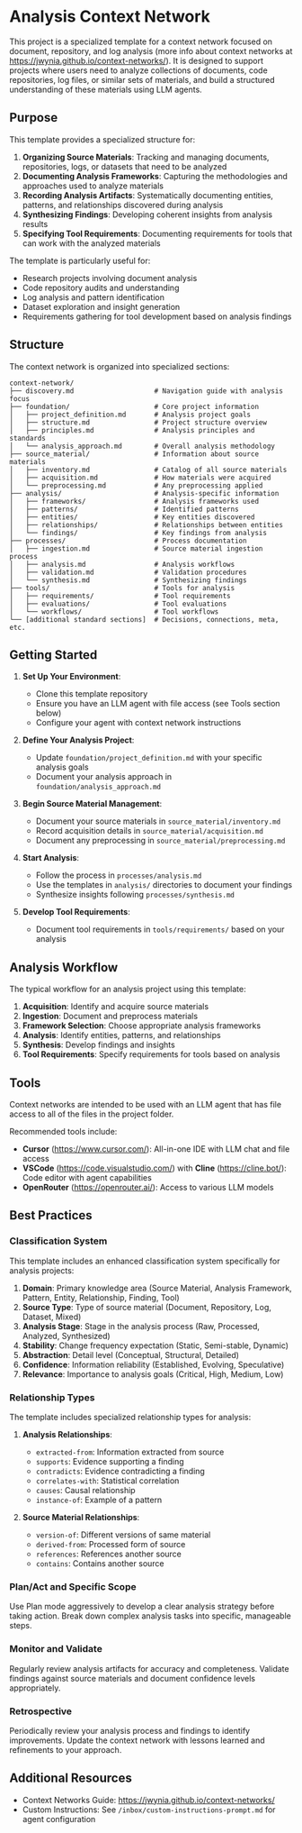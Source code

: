 # Analysis Context Network

This project is a specialized template for a context network focused on document, repository, and log analysis (more info about context networks at https://jwynia.github.io/context-networks/). It is designed to support projects where users need to analyze collections of documents, code repositories, log files, or similar sets of materials, and build a structured understanding of these materials using LLM agents.

## Purpose

This template provides a specialized structure for:

1. **Organizing Source Materials**: Tracking and managing documents, repositories, logs, or datasets that need to be analyzed
2. **Documenting Analysis Frameworks**: Capturing the methodologies and approaches used to analyze materials
3. **Recording Analysis Artifacts**: Systematically documenting entities, patterns, and relationships discovered during analysis
4. **Synthesizing Findings**: Developing coherent insights from analysis results
5. **Specifying Tool Requirements**: Documenting requirements for tools that can work with the analyzed materials

The template is particularly useful for:

- Research projects involving document analysis
- Code repository audits and understanding
- Log analysis and pattern identification
- Dataset exploration and insight generation
- Requirements gathering for tool development based on analysis findings

## Structure

The context network is organized into specialized sections:

```
context-network/
├── discovery.md                    # Navigation guide with analysis focus
├── foundation/                     # Core project information
│   ├── project_definition.md       # Analysis project goals
│   ├── structure.md                # Project structure overview
│   ├── principles.md               # Analysis principles and standards
│   └── analysis_approach.md        # Overall analysis methodology
├── source_material/                # Information about source materials
│   ├── inventory.md                # Catalog of all source materials
│   ├── acquisition.md              # How materials were acquired
│   └── preprocessing.md            # Any preprocessing applied
├── analysis/                       # Analysis-specific information
│   ├── frameworks/                 # Analysis frameworks used
│   ├── patterns/                   # Identified patterns
│   ├── entities/                   # Key entities discovered
│   ├── relationships/              # Relationships between entities
│   └── findings/                   # Key findings from analysis
├── processes/                      # Process documentation
│   ├── ingestion.md                # Source material ingestion process
│   ├── analysis.md                 # Analysis workflows
│   ├── validation.md               # Validation procedures
│   └── synthesis.md                # Synthesizing findings
├── tools/                          # Tools for analysis
│   ├── requirements/               # Tool requirements
│   ├── evaluations/                # Tool evaluations
│   └── workflows/                  # Tool workflows
└── [additional standard sections]  # Decisions, connections, meta, etc.
```

## Getting Started

1. **Set Up Your Environment**:
   - Clone this template repository
   - Ensure you have an LLM agent with file access (see Tools section below)
   - Configure your agent with context network instructions

2. **Define Your Analysis Project**:
   - Update `foundation/project_definition.md` with your specific analysis goals
   - Document your analysis approach in `foundation/analysis_approach.md`

3. **Begin Source Material Management**:
   - Document your source materials in `source_material/inventory.md`
   - Record acquisition details in `source_material/acquisition.md`
   - Document any preprocessing in `source_material/preprocessing.md`

4. **Start Analysis**:
   - Follow the process in `processes/analysis.md`
   - Use the templates in `analysis/` directories to document your findings
   - Synthesize insights following `processes/synthesis.md`

5. **Develop Tool Requirements**:
   - Document tool requirements in `tools/requirements/` based on your analysis

## Analysis Workflow

The typical workflow for an analysis project using this template:

1. **Acquisition**: Identify and acquire source materials
2. **Ingestion**: Document and preprocess materials
3. **Framework Selection**: Choose appropriate analysis frameworks
4. **Analysis**: Identify entities, patterns, and relationships
5. **Synthesis**: Develop findings and insights
6. **Tool Requirements**: Specify requirements for tools based on analysis

## Tools

Context networks are intended to be used with an LLM agent that has file access to all of the files in the project folder.

Recommended tools include:

- **Cursor** (https://www.cursor.com/): All-in-one IDE with LLM chat and file access
- **VSCode** (https://code.visualstudio.com/) with **Cline** (https://cline.bot/): Code editor with agent capabilities
- **OpenRouter** (https://openrouter.ai/): Access to various LLM models

## Best Practices

### Classification System

This template includes an enhanced classification system specifically for analysis projects:

1. **Domain**: Primary knowledge area (Source Material, Analysis Framework, Pattern, Entity, Relationship, Finding, Tool)
2. **Source Type**: Type of source material (Document, Repository, Log, Dataset, Mixed)
3. **Analysis Stage**: Stage in the analysis process (Raw, Processed, Analyzed, Synthesized)
4. **Stability**: Change frequency expectation (Static, Semi-stable, Dynamic)
5. **Abstraction**: Detail level (Conceptual, Structural, Detailed)
6. **Confidence**: Information reliability (Established, Evolving, Speculative)
7. **Relevance**: Importance to analysis goals (Critical, High, Medium, Low)

### Relationship Types

The template includes specialized relationship types for analysis:

1. **Analysis Relationships**:
   - `extracted-from`: Information extracted from source
   - `supports`: Evidence supporting a finding
   - `contradicts`: Evidence contradicting a finding
   - `correlates-with`: Statistical correlation
   - `causes`: Causal relationship
   - `instance-of`: Example of a pattern

2. **Source Material Relationships**:
   - `version-of`: Different versions of same material
   - `derived-from`: Processed form of source
   - `references`: References another source
   - `contains`: Contains another source

### Plan/Act and Specific Scope

Use Plan mode aggressively to develop a clear analysis strategy before taking action. Break down complex analysis tasks into specific, manageable steps.

### Monitor and Validate

Regularly review analysis artifacts for accuracy and completeness. Validate findings against source materials and document confidence levels appropriately.

### Retrospective

Periodically review your analysis process and findings to identify improvements. Update the context network with lessons learned and refinements to your approach.

## Additional Resources

- Context Networks Guide: https://jwynia.github.io/context-networks/
- Custom Instructions: See `/inbox/custom-instructions-prompt.md` for agent configuration
